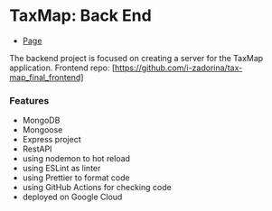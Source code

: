 # TaxMap: Back End

- [Page](https://tax.mappuchan.com/)

The backend project is focused on creating a server for the TaxMap application.
Frontend repo: [https://github.com/i-zadorina/tax-map_final_frontend]

### Features

- MongoDB
- Mongoose
- Express project
- RestAPI
- using nodemon to hot reload
- using ESLint as linter
- using Prettier to format code
- using GitHub Actions for checking code
- deployed on Google Cloud

